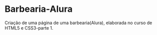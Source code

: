 # Barbearia-Alura
Criação de uma página de uma barbearia(Alura), elaborada no curso de HTML5 e CSS3-parte 1.
